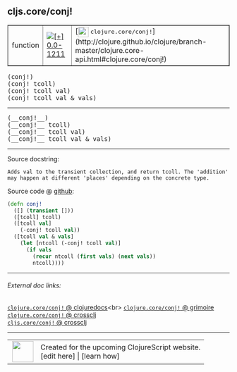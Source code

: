 ## cljs.core/conj!



 <table border="1">
<tr>
<td>function</td>
<td><a href="https://github.com/cljsinfo/cljs-api-docs/tree/0.0-1211"><img valign="middle" alt="[+] 0.0-1211" title="Added in 0.0-1211" src="https://img.shields.io/badge/+-0.0--1211-lightgrey.svg"></a> </td>
<td>
[<img height="24px" valign="middle" src="http://i.imgur.com/1GjPKvB.png"> <samp>clojure.core/conj!</samp>](http://clojure.github.io/clojure/branch-master/clojure.core-api.html#clojure.core/conj!)
</td>
</tr>
</table>

<samp>(conj!)</samp><br>
<samp>(conj! tcoll)</samp><br>
<samp>(conj! tcoll val)</samp><br>
<samp>(conj! tcoll val & vals)</samp><br>

---

 <samp>
(__conj!__)<br>
</samp>
 <samp>
(__conj!__ tcoll)<br>
</samp>
 <samp>
(__conj!__ tcoll val)<br>
</samp>
 <samp>
(__conj!__ tcoll val & vals)<br>
</samp>

---





Source docstring:

```
Adds val to the transient collection, and return tcoll. The 'addition'
may happen at different 'places' depending on the concrete type.
```


Source code @ [github]():

```clj
(defn conj!
  ([] (transient []))
  ([tcoll] tcoll)
  ([tcoll val]
    (-conj! tcoll val))
  ([tcoll val & vals]
    (let [ntcoll (-conj! tcoll val)]
      (if vals
        (recur ntcoll (first vals) (next vals))
        ntcoll))))
```

<!--
Repo - tag - source tree - lines:

 <pre>

</pre>

-->

---



###### External doc links:

[`clojure.core/conj!` @ clojuredocs](http://clojuredocs.org/clojure.core/conj!)<br>
[`clojure.core/conj!` @ grimoire](http://conj.io/store/v1/org.clojure/clojure/1.7.0-beta3/clj/clojure.core/conj%21/)<br>
[`clojure.core/conj!` @ crossclj](http://crossclj.info/fun/clojure.core/conj%21.html)<br>
[`cljs.core/conj!` @ crossclj](http://crossclj.info/fun/cljs.core.cljs/conj%21.html)<br>

---

 <table>
<tr><td>
<img valign="middle" align="right" width="48px" src="http://i.imgur.com/Hi20huC.png">
</td><td>
Created for the upcoming ClojureScript website.<br>
[edit here] | [learn how]
</td></tr></table>

[edit here]:https://github.com/cljsinfo/cljs-api-docs/blob/master/cljsdoc/cljs.core/conjBANG.cljsdoc
[learn how]:https://github.com/cljsinfo/cljs-api-docs/wiki/cljsdoc-files

<!--

This information was too distracting to show to readers, but I'll leave it
commented here since it is helpful to:

- pretty-print the data used to generate this document
- and show how to retrieve that data



The API data for this symbol:

```clj
{:ns "cljs.core",
 :name "conj!",
 :signature ["[]" "[tcoll]" "[tcoll val]" "[tcoll val & vals]"],
 :name-encode "conjBANG",
 :history [["+" "0.0-1211"]],
 :type "function",
 :clj-equiv {:full-name "clojure.core/conj!",
             :url "http://clojure.github.io/clojure/branch-master/clojure.core-api.html#clojure.core/conj!"},
 :full-name-encode "cljs.core/conjBANG",
 :source {:code "(defn conj!\n  ([] (transient []))\n  ([tcoll] tcoll)\n  ([tcoll val]\n    (-conj! tcoll val))\n  ([tcoll val & vals]\n    (let [ntcoll (-conj! tcoll val)]\n      (if vals\n        (recur ntcoll (first vals) (next vals))\n        ntcoll))))",
          :title "Source code",
          :repo "clojurescript",
          :tag "r1.9.36",
          :filename "src/main/cljs/cljs/core.cljs",
          :lines [3504 3515],
          :url "https://github.com/clojure/clojurescript/blob/r1.9.36/src/main/cljs/cljs/core.cljs#L3504-L3515"},
 :usage ["(conj!)"
         "(conj! tcoll)"
         "(conj! tcoll val)"
         "(conj! tcoll val & vals)"],
 :full-name "cljs.core/conj!",
 :docstring "Adds val to the transient collection, and return tcoll. The 'addition'\nmay happen at different 'places' depending on the concrete type.",
 :cljsdoc-url "https://github.com/cljsinfo/cljs-api-docs/blob/master/cljsdoc/cljs.core/conjBANG.cljsdoc"}

```

Retrieve the API data for this symbol:

```clj
;; from Clojure REPL
(require '[clojure.edn :as edn])
(-> (slurp "https://raw.githubusercontent.com/cljsinfo/cljs-api-docs/catalog/cljs-api.edn")
    (edn/read-string)
    (get-in [:symbols "cljs.core/conj!"]))
```

-->
